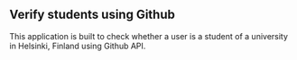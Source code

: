 ## Verify students using Github

This application is built to check whether a user is a student of a university in Helsinki, Finland using Github API.
